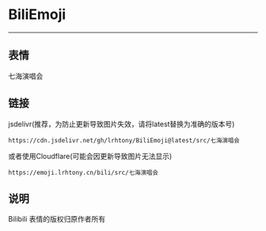 # BiliEmoji
---
## 表情
七海演唱会
## 链接
jsdelivr(推荐，为防止更新导致图片失效，请将latest替换为准确的版本号)
```
https://cdn.jsdelivr.net/gh/lrhtony/BiliEmoji@latest/src/七海演唱会
```
或者使用Cloudflare(可能会因更新导致图片无法显示)
```
https://emoji.lrhtony.cn/bili/src/七海演唱会
```
## 说明
Bilibili 表情的版权归原作者所有
